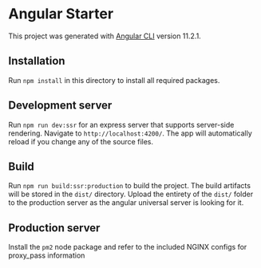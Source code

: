 # Angular Starter

This project was generated with [Angular CLI](https://github.com/angular/angular-cli) version 11.2.1.

## Installation

Run `npm install` in this directory to install all required packages.

## Development server

Run `npm run dev:ssr` for an express server that supports server-side rendering. Navigate to `http://localhost:4200/`. The app will automatically reload if you change any of the source files.

## Build

Run `npm run build:ssr:production` to build the project. The build artifacts will be stored in the `dist/` directory. Upload the entirety of the `dist/` folder to the production server as the angular universal server is looking for it.

## Production server

Install the `pm2` node package and refer to the included NGINX configs for proxy_pass information